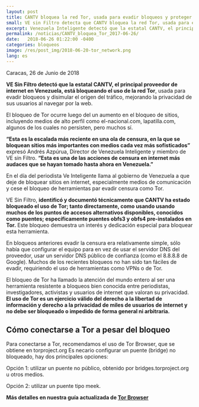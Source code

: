 ```yaml
---
layout: post
title: CANTV bloquea la red Tor, usada para evadir bloqueos y proteger la privacidad.
small: VE sin Filtro detecta que CANTV bloquea la red Tor, usada para evadir bloqueos y proteger la privacidad.
excerpt: Venezuela Inteligente detectó que la estatal CANTV, el principal proveedor de internet en Venezuela, está bloqueando el uso de la red Tor, usada para evadir bloqueos y disimular el origen del tráfico, mejorando la privacidad de sus usuarios al navegar por la web.
permalink: /noticias/CANTV_bloquea_Tor_2017-06-26/
date:   2018-06-26 01:22:00 -0400
categories: bloqueos
image: /res/post_img/2018-06-20-tor_network.png
lang: es
---
```


Caracas, 26 de Junio de 2018

**VE Sin Filtro detectó que la estatal CANTV, el principal proveedor de internet en Venezuela, está bloqueando el uso de la red Tor**, usada para evadir bloqueos y disimular el origen del tráfico, mejorando la privacidad de sus usuarios al navegar por la web.

El bloqueo de Tor ocurre luego del un aumento en el bloqueo de sitios, incluyendo medios de alto perfil como el-nacional.com, lapatilla.com, algunos de los cuales no persisten, pero muchos sí.

**“Esta es la escalada más reciente en una ola de censura, en la que se bloquean sitios más importantes con medios cada vez más sofisticados”** expresó Andrés Azpúrua, Director de Venezuela Inteligente y miembro de VE sin Filtro. **“Esta es una de las acciones de censura en internet más audaces que se hayan tomado hasta ahora en Venezuela.”**

En el día del periodista Ve Inteligente llama al gobierno de Venezuela a que deje de bloquear sitios en internet, especialmente medios de comunicación y cese el bloqueo de herramientas par evadir censura como Tor.

VE Sin Filtro, **identificó y documentó técnicamente que CANTV ha estado bloqueado el uso de Tor; tanto directamente, como usando usando muchos de los puntos de accesos alternativos disponibles, conocidos como puentes; específicamente puentes obfs3 y obfs4 pre-instalados en Tor.** Este bloqueo demuestra un interés y dedicación especial para bloquear esta herramienta.

En bloqueos anteriores evadir la censura era relativamente simple, sólo había que configurar el equipo para en vez de usar el servidor DNS del proveedor, usar un servidor DNS público de confianza (como el 8.8.8.8 de Google). Muchos de los recientes bloqueos no han sido tan fáciles de evadir, requiriendo el uso de herramientas como VPNs o de Tor.

El bloqueo de Tor ha llamado la atención del mundo entero al ser una herramienta resistente a bloqueos bien conocida entre periodistas, investigadores, activistas y usuarios de internet que valoran su privacidad. **El uso de Tor es un ejercicio válido del derecho a la libertad de información y derecho a la privacidad de miles de usuarios de internet y no debe ser bloqueado o impedido de forma general ni arbitraria.**


## Cómo conectarse a Tor a pesar del bloqueo

Para conectarse a Tor, recomendamos el uso de Tor Browser, que se obtiene en torproject.org
Es necario configurar un puente (bridge) no bloqueado, hay dos principales opciones:

Opción 1: utilizar un puente no público, obtenido por bridges.torproject.org u otros medios.

Opción 2: utilizar un puente tipo meek.

**Más detalles en nuestra guía actualizada de [Tor Browser](/bloqueos/torbrowser)**
